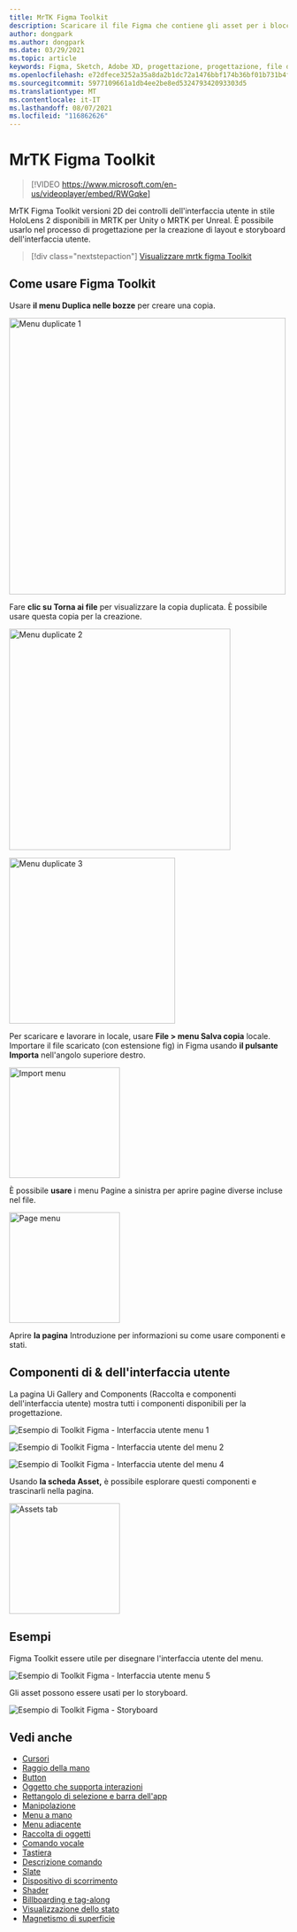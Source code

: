 ```yaml
---
title: MrTK Figma Toolkit
description: Scaricare il file Figma che contiene gli asset per i blocchi predefiniti comuni dell'interfaccia utente.
author: dongpark
ms.author: dongpark
ms.date: 03/29/2021
ms.topic: article
keywords: Figma, Sketch, Adobe XD, progettazione, progettazione, file di progettazione, progettazione dell'esperienza utente, HoloLens, MRTK, realtà mista Toolkit
ms.openlocfilehash: e72dfece3252a35a8da2b1dc72a1476bbf174b36bf01b731b4f0be5af21f2a33
ms.sourcegitcommit: 5977109661a1db4ee2be8ed532479342093303d5
ms.translationtype: MT
ms.contentlocale: it-IT
ms.lasthandoff: 08/07/2021
ms.locfileid: "116862626"
---
```

# <a name="mrtk-figma-toolkit"></a>MrTK Figma Toolkit

> [!VIDEO https://www.microsoft.com/en-us/videoplayer/embed/RWGqke]

MrTK Figma Toolkit versioni 2D dei controlli dell'interfaccia utente in stile HoloLens 2 disponibili in MRTK per Unity o MRTK per Unreal. È possibile usarlo nel processo di progettazione per la creazione di layout e storyboard dell'interfaccia utente.

> [!div class="nextstepaction"]
> [Visualizzare mrtk figma Toolkit](https://www.figma.com/file/zeGez3Phuzel9JrU1o20nn/Figma-Toolkit-for-MRTK-HoloLens-Windows-Mixed-Reality?node-id=116%3A4)

## <a name="how-to-use-figma-toolkit"></a>Come usare Figma Toolkit
Usare **il menu Duplica nelle bozze** per creare una copia.

<img src="images/UX_Figma_Use1.png" width="500px" alt="Menu duplicate 1"><br>

Fare **clic su Torna ai file** per visualizzare la copia duplicata. È possibile usare questa copia per la creazione.

<img src="images/UX_Figma_Use2.png" width="400px" alt="Menu duplicate 2"><br>

<img src="images/UX_Figma_Use3.png" width="300px" alt="Menu duplicate 3"><br>

Per scaricare e lavorare in locale, usare **File > menu Salva copia** locale. Importare il file scaricato (con estensione fig) in Figma usando **il pulsante Importa** nell'angolo superiore destro.

<img src="images/UX_FigmaToolkit_Import.png" width="200px" alt="Import menu"><br>

È possibile **usare** i menu Pagine a sinistra per aprire pagine diverse incluse nel file.

<img src="images/UX_FigmaToolkit_PageMenu.png" width="200px" alt="Page menu"><br>

Aprire **la pagina** Introduzione per informazioni su come usare componenti e stati.

## <a name="ui-gallery--components"></a>Componenti di & dell'interfaccia utente
La pagina Ui Gallery and Components (Raccolta e componenti dell'interfaccia utente) mostra tutti i componenti disponibili per la progettazione.

![Esempio di Toolkit Figma - Interfaccia utente menu 1](images/UX_FigmaToolkit_Components_Menu1.png)<br>

![Esempio di Toolkit Figma - Interfaccia utente del menu 2](images/UX_FigmaToolkit_Components_Menu2.png)<br>


![Esempio di Toolkit Figma - Interfaccia utente del menu 4](images/UX_FigmaToolkit_Components_Menu3a.png)<br>

Usando **la scheda Asset,** è possibile esplorare questi componenti e trascinarli nella pagina.

<img src="images/UX_FigmaToolkit_Components_Menu3.png" width="200px" alt="Assets tab"><br>


## <a name="examples"></a>Esempi

Figma Toolkit essere utile per disegnare l'interfaccia utente del menu. 

![Esempio di Toolkit Figma - Interfaccia utente menu 5](images/UX_FigmaToolkit_Examples_Menu.png)<br>


Gli asset possono essere usati per lo storyboard.

![Esempio di Toolkit Figma - Storyboard](images/UX_FigmaToolkit_Examples_Storyboarding.png)<br>


## <a name="see-also"></a>Vedi anche

* [Cursori](cursors.md)
* [Raggio della mano](point-and-commit.md)
* [Button](button.md)
* [Oggetto che supporta interazioni](interactable-object.md)
* [Rettangolo di selezione e barra dell'app](app-bar-and-bounding-box.md)
* [Manipolazione](direct-manipulation.md)
* [Menu a mano](hand-menu.md)
* [Menu adiacente](near-menu.md)
* [Raccolta di oggetti](object-collection.md)
* [Comando vocale](voice-input.md)
* [Tastiera](keyboard.md)
* [Descrizione comando](tooltip.md)
* [Slate](slate.md)
* [Dispositivo di scorrimento](slider.md)
* [Shader](shader.md)
* [Billboarding e tag-along](billboarding-and-tag-along.md)
* [Visualizzazione dello stato](progress.md)
* [Magnetismo di superficie](surface-magnetism.md)
